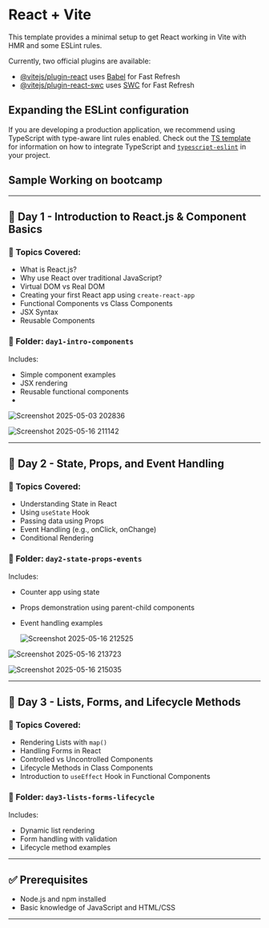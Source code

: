 # React + Vite

This template provides a minimal setup to get React working in Vite with HMR and some ESLint rules.

Currently, two official plugins are available:

- [@vitejs/plugin-react](https://github.com/vitejs/vite-plugin-react/blob/main/packages/plugin-react) uses [Babel](https://babeljs.io/) for Fast Refresh
- [@vitejs/plugin-react-swc](https://github.com/vitejs/vite-plugin-react/blob/main/packages/plugin-react-swc) uses [SWC](https://swc.rs/) for Fast Refresh

## Expanding the ESLint configuration

If you are developing a production application, we recommend using TypeScript with type-aware lint rules enabled. Check out the [TS template](https://github.com/vitejs/vite/tree/main/packages/create-vite/template-react-ts) for information on how to integrate TypeScript and [`typescript-eslint`](https://typescript-eslint.io) in your project.

## Sample Working on bootcamp

---

## 📅 Day 1 - Introduction to React.js & Component Basics

### 🔹 Topics Covered:
- What is React.js?
- Why use React over traditional JavaScript?
- Virtual DOM vs Real DOM
- Creating your first React app using `create-react-app`
- Functional Components vs Class Components
- JSX Syntax
- Reusable Components

### 📂 Folder: `day1-intro-components`
Includes:
- Simple component examples
- JSX rendering
- Reusable functional components
- 
![Screenshot 2025-05-03 202836](https://github.com/user-attachments/assets/4c632d15-b56e-4f42-90c8-14d025cac23c)

![Screenshot 2025-05-16 211142](https://github.com/user-attachments/assets/92bfbcab-0ab2-477b-841e-88b535526370)

---

## 📅 Day 2 - State, Props, and Event Handling

### 🔹 Topics Covered:
- Understanding State in React
- Using `useState` Hook
- Passing data using Props
- Event Handling (e.g., onClick, onChange)
- Conditional Rendering

### 📂 Folder: `day2-state-props-events`
Includes:
- Counter app using state
- Props demonstration using parent-child components
- Event handling examples

  ![Screenshot 2025-05-16 212525](https://github.com/user-attachments/assets/ff3afd15-fcde-4217-baa9-b8bbd5032bc9)

![Screenshot 2025-05-16 213723](https://github.com/user-attachments/assets/86328f32-e726-4ec1-80fa-21ace4265491)

![Screenshot 2025-05-16 215035](https://github.com/user-attachments/assets/b467bf8d-1583-4ad1-bf25-9c5b21d6243e)

---

## 📅 Day 3 - Lists, Forms, and Lifecycle Methods

### 🔹 Topics Covered:
- Rendering Lists with `map()`
- Handling Forms in React
- Controlled vs Uncontrolled Components
- Lifecycle Methods in Class Components
- Introduction to `useEffect` Hook in Functional Components

### 📂 Folder: `day3-lists-forms-lifecycle`
Includes:
- Dynamic list rendering
- Form handling with validation
- Lifecycle method examples

---

## ✅ Prerequisites
- Node.js and npm installed
- Basic knowledge of JavaScript and HTML/CSS

---

